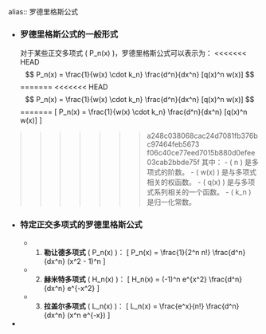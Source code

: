 alias:: 罗德里格斯公式

- ### 罗德里格斯公式的一般形式
  对于某些正交多项式 \( P_n(x) \)，罗德里格斯公式可以表示为：
<<<<<<< HEAD
  $$ P_n(x) = \frac{1}{w(x) \cdot k_n} \frac{d^n}{dx^n} [q(x)^n w(x)] $$
=======
<<<<<<< HEAD
  $$ P_n(x) = \frac{1}{w(x) \cdot k_n} \frac{d^n}{dx^n} [q(x)^n w(x)] $$
=======
  \[ P_n(x) = \frac{1}{w(x) \cdot k_n} \frac{d^n}{dx^n} [q(x)^n w(x)] \]
>>>>>>> a248c038068cac24d7081fb376bc97464feb5673
>>>>>>> f06c40ce77eed7015b880d0efee03cab2bbde75f
  其中：
	- \( n \) 是多项式的阶数。
	- \( w(x) \) 是与多项式相关的权函数。
	- \( q(x) \) 是与多项式系列相关的一个函数。
	- \( k_n \) 是归一化常数。
- ### 特定正交多项式的罗德里格斯公式
	- 1. **勒让德多项式** \( P_n(x) \)：
	   \[ P_n(x) = \frac{1}{2^n n!} \frac{d^n}{dx^n} (x^2 - 1)^n \]
	- 2. **赫米特多项式** \( H_n(x) \)：
	   \[ H_n(x) = (-1)^n e^{x^2} \frac{d^n}{dx^n} e^{-x^2} \]
	- 3. **拉盖尔多项式** \( L_n(x) \)：
	   \[ L_n(x) = \frac{e^x}{n!} \frac{d^n}{dx^n} (x^n e^{-x}) \]
-